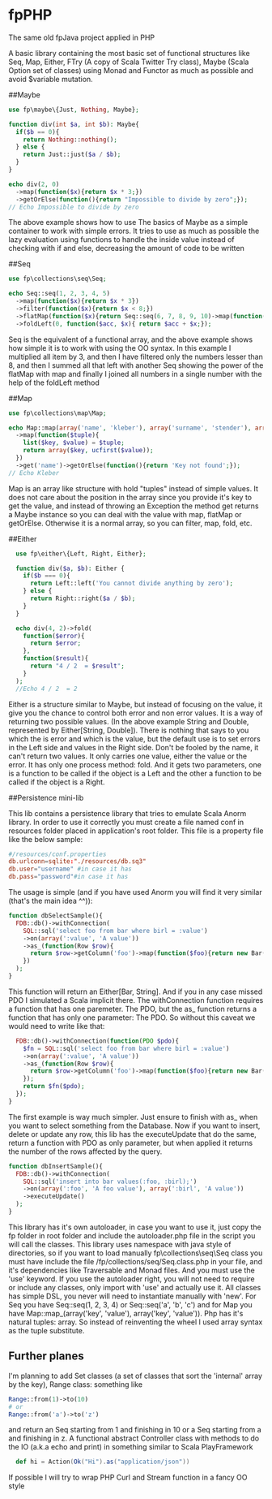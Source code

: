 fpPHP
=====

The same old fpJava project applied in PHP

A basic library containing the most basic set of functional structures like Seq, Map, Either, FTry (A copy of Scala Twitter Try class), Maybe (Scala Option set of classes) using Monad and Functor as much as possible and avoid $variable mutation.

##Maybe
```php
use fp\maybe\{Just, Nothing, Maybe};

function div(int $a, int $b): Maybe{
  if($b == 0){
    return Nothing::nothing();
  } else {
    return Just::just($a / $b);
  }
}

echo div(2, 0)
  ->map(function($x){return $x * 3;})
  ->getOrElse(function(){return "Impossible to divide by zero";});
// Echo Impossible to divide by zero
```
The above example shows how to use The basics of Maybe as a simple container to work with simple errors. It tries to use as much as possible the lazy evaluation
using functions to handle the inside value instead of checking with if and else, decreasing the amount of code to be written

##Seq
```php
use fp\collections\seq\Seq;

echo Seq::seq(1, 2, 3, 4, 5)
  ->map(function($x){return $x * 3})
  ->filter(function($x){return $x < 8;})
  ->flatMap(function($x){return Seq::seq(6, 7, 8, 9, 10)->map(function($y) use($x){return $x + $y;})})
  ->foldLeft(0, function($acc, $x){ return $acc + $x;});
```
Seq is the equivalent of a functional array, and the above example shows how simple it is to work with using the OO syntax. In this example I multiplied all item by 3, and then I have filtered only the numbers lesser than 8,
and then I summed all that left with another Seq showing the power of the flatMap with map and finally I joined all numbers in a single number with the help of the foldLeft method

##Map
```php
use fp\collections\map\Map;

echo Map::map(array('name', 'kleber'), array('surname', 'stender'), array('job', 'dev'))
  ->map(function($tuple){
    list($key, $value) = $tuple;
    return array($key, ucfirst($value));
  })
  ->get('name')->getOrElse(function(){return 'Key not found';});
// Echo Kleber
```
Map is an array like structure with hold "tuples" instead of simple values. It does not care about the position in the array since you provide it's key to get the value, and instead of throwing an Exception the method get returns 
a Maybe instance so you can deal with the value with map, flatMap or getOrElse. Otherwise it is a normal array, so you can filter, map, fold, etc.

##Either

```php
  use fp\either\{Left, Right, Either};

  function div($a, $b): Either {
    if($b === 0){
      return Left::left('You cannot divide anything by zero');
    } else {
      return Right::right($a / $b);
    }
  }

  echo div(4, 2)->fold(
    function($error){
      return $error;
    },
    function($result){
      return "4 / 2  = $result";
    }
  );
  //Echo 4 / 2  = 2
```

Either is a structure similar to Maybe, but instead of focusing on the value, it give you the chance
to control both error and non error values. It is a way of returning two possible values.
(In the above example String and Double, represented by Either[String, Double]). There is nothing
that says to you which the is error and which is the value, but the default use is to set errors in the Left side
and values in the Right side. Don't be fooled by the name, it can't return two values. It only carries
one value, either the value or the error. It has only one process method: fold. And it 
gets two parameters, one is a function to be called if the object is a Left and the other a function
to be called if the object is a Right.

##Persistence mini-lib

This lib contains a persistence library that tries to emulate Scala Anorm library. In order to use it correctly you must create a file named conf in resources folder placed in application's root folder. This file is a property file like the below sample:

```conf
#/resources/conf.properties
db.urlconn=sqlite:"./resources/db.sq3"
db.user="username" #in case it has
db.pass="password"#in case it has
```

The usage is simple (and if you have used Anorm you will find it very similar (that's the main idea ^^)):

```php
function dbSelectSample(){
  FDB::db()->withConnection(
    SQL::sql('select foo from bar where birl = :value')
    ->on(array(':value', 'A value'))
    ->as_(function(Row $row){
      return $row->getColumn('foo')->map(function($foo){return new Bar($foo)});
    })
  );
}
```

This function will return an Either[Bar, String]. And if you in any case missed PDO I simulated a Scala implicit there. The withConnection function requires a function that has one paremeter. The PDO, but the as_ function returns a function that has only one parameter: The PDO. So without this caveat we would need to write like that:

```php
  FDB::db()->withConnection(function(PDO $pdo){
    $fn = SQL::sql('select foo from bar where birl = :value')
    ->on(array(':value', 'A value'))
    ->as_(function(Row $row){
      return $row->getColumn('foo')->map(function($foo){return new Bar($foo)});
    });
    return $fn($pdo);
  });
}
```

The first example is way much simpler. Just ensure to finish with as_ when you want to select something from the Database. Now if you want to insert, delete or update any row, this lib has the executeUpdate that do the same, return a function with PDO as only parameter, but when applied it returns the number of the rows affected by the query.

```php
function dbInsertSample(){
  FDB::db()->withConnection(
    SQL::sql('insert into bar values(:foo, :birl);')
    ->on(array(':foo', 'A foo value'), array(':birl', 'A value'))
    ->executeUpdate()
  );
}
```

This library has it's own autoloader, in case you want to use it, just copy the fp folder in root folder and include the autoloader.php file in the script you will call the classes.
This library uses namespace with java style of directories, so if you want to load manually fp\collections\seq\Seq class you must have include the file /fp/collections/seq/Seq.class.php in your file, and it's dependencies like Traversable and Monad files. And you must use the 'use' keyword. If you use the autoloader right, you will not need to require or include any classes, only import with 'use' and actually use it. All classes has simple DSL, you never will need to instantiate manually with 'new'. For Seq you have Seq::seq(1, 2, 3, 4) or Seq::seq('a', 'b', 'c') and for Map you have Map::map_(array('key', 'value'), array('key', 'value')). Php has it's natural tuples: array. So instead of reinventing the wheel I used array syntax as the tuple substitute.

## Further planes

I'm planning to add Set classes (a set of classes that sort the 'internal' array by the key), Range class: something like 

```php
Range::from(1)->to(10) 
# or
Range::from('a')->to('z')
```
and return an Seq starting from 1 and finishing in 10 or a Seq starting from a and finishing in z. 
A functional abstract Controller class with methods to do the IO (a.k.a echo and print) in something similar to Scala PlayFramework 
```scala
  def hi = Action(Ok("Hi").as("application/json"))
```
If possible I will try to wrap PHP Curl and Stream function in a fancy OO style
